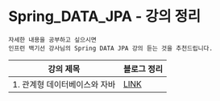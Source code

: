 # Spring_DATA_JPA - 강의 정리

```
자세한 내용을 공부하고 싶으시면 
인프런 백기선 강사님의 Spring DATA JPA 강의 듣는 것을 추천드립니다.
```

강의 제목| 블로그 정리
--------|----------
1. 관계형 데이터베이스와 자바 | [LINK](https://codingtalk.tistory.com/221)
